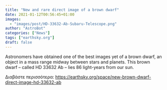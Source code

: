 ```yaml
---
title: "New and rare direct image of a brown dwarf"
date: 2021-01-12T00:56:45+01:00
images:
  - "images/post/HD-33632-Ab-Subaru-Telescope.png"
author: "AstroBot"
categories: ["News"]
tags: ["earthsky.org"]
draft: false
---
```


Astronomers have obtained one of the best images yet of a brown dwarf, an object in a mass range midway between stars and planets. This brown dwarf – called HD 33632 Ab – lies 86 light-years from our sun.

Διαβάστε περισσότερα: https://earthsky.org/space/new-brown-dwarf-direct-image-hd-33632-ab

